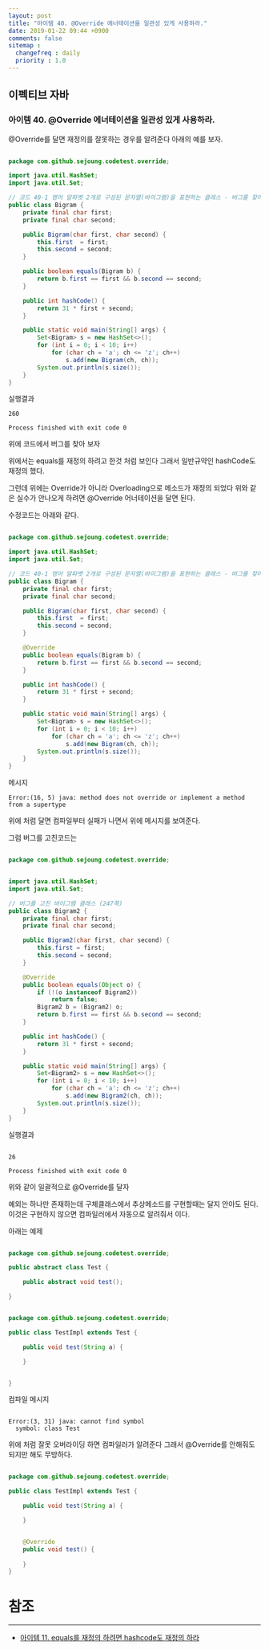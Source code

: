 ```yaml
---
layout: post
title: "아이템 40. @Override 에너테이션을 일관성 있게 사용하라."
date: 2019-01-22 09:44 +0900
comments: false
sitemap :
  changefreq : daily
  priority : 1.0
---
```

## 이펙티브 자바

### 아이템 40. @Override 에너테이션을 일관성 있게 사용하라.

@Override를 달면 재정의를 잘못하는 경우를 알려준다 아래의 예를 보자.

```java

package com.github.sejoung.codetest.override;

import java.util.HashSet;
import java.util.Set;

// 코드 40-1 영어 알파벳 2개로 구성된 문자열(바이그램)을 표현하는 클래스 - 버그를 찾아보자. (246쪽)
public class Bigram {
    private final char first;
    private final char second;

    public Bigram(char first, char second) {
        this.first  = first;
        this.second = second;
    }

    public boolean equals(Bigram b) {
        return b.first == first && b.second == second;
    }

    public int hashCode() {
        return 31 * first + second;
    }

    public static void main(String[] args) {
        Set<Bigram> s = new HashSet<>();
        for (int i = 0; i < 10; i++)
            for (char ch = 'a'; ch <= 'z'; ch++)
                s.add(new Bigram(ch, ch));
        System.out.println(s.size());
    }
}

```
실행결과
```
260

Process finished with exit code 0
```

위에 코드에서 버그를 찾아 보자 

위에서는 equals를 재정의 하려고 한것 처럼 보인다 그래서 일반규약인 hashCode도 재정의 했다.

그런데 위에는 Override가 아니라 Overloading으로 메소드가 재정의 되었다 위와 같은 실수가 안나오게 하려면
@Override 어너테이션을 달면 된다.

수정코드는 아래와 같다.

```java

package com.github.sejoung.codetest.override;

import java.util.HashSet;
import java.util.Set;

// 코드 40-1 영어 알파벳 2개로 구성된 문자열(바이그램)을 표현하는 클래스 - 버그를 찾아보자. (246쪽)
public class Bigram {
    private final char first;
    private final char second;

    public Bigram(char first, char second) {
        this.first  = first;
        this.second = second;
    }

    @Override
    public boolean equals(Bigram b) {
        return b.first == first && b.second == second;
    }

    public int hashCode() {
        return 31 * first + second;
    }

    public static void main(String[] args) {
        Set<Bigram> s = new HashSet<>();
        for (int i = 0; i < 10; i++)
            for (char ch = 'a'; ch <= 'z'; ch++)
                s.add(new Bigram(ch, ch));
        System.out.println(s.size());
    }
}

```
메시지
```
Error:(16, 5) java: method does not override or implement a method from a supertype

```
위에 처럼 달면 컴파일부터 실패가 나면서 위에 메시지를 보여준다.

그럼 버그를 고친코드는 

```java

package com.github.sejoung.codetest.override;


import java.util.HashSet;
import java.util.Set;

// 버그를 고친 바이그램 클래스 (247쪽)
public class Bigram2 {
    private final char first;
    private final char second;

    public Bigram2(char first, char second) {
        this.first = first;
        this.second = second;
    }

    @Override
    public boolean equals(Object o) {
        if (!(o instanceof Bigram2))
            return false;
        Bigram2 b = (Bigram2) o;
        return b.first == first && b.second == second;
    }

    public int hashCode() {
        return 31 * first + second;
    }

    public static void main(String[] args) {
        Set<Bigram2> s = new HashSet<>();
        for (int i = 0; i < 10; i++)
            for (char ch = 'a'; ch <= 'z'; ch++)
                s.add(new Bigram2(ch, ch));
        System.out.println(s.size());
    }
}


```
실행결과
```

26

Process finished with exit code 0

```

위와 같이 일괄적으로  @Override를 달자 

예외는 하나만 존재하는데 구체클래스에서 추상메소드를 구현할때는 달지 안아도 된다. 
이것은 구현하지 않으면 컴파일러에서 자동으로 알려줘서 이다. 

아래는 예제

```java

package com.github.sejoung.codetest.override;

public abstract class Test {

    public abstract void test();

}


```

```java

package com.github.sejoung.codetest.override;

public class TestImpl extends Test {

    public void test(String a) {

    }


}


```
컴파일 메시지
```

Error:(3, 31) java: cannot find symbol
  symbol: class Test

```
위에 처럼 잘못 오버라이딩 하면 컴파일러가 알려준다 그래서 @Override를 안해줘도 되지만 해도 무방하다.

```java

package com.github.sejoung.codetest.override;

public class TestImpl extends Test {

    public void test(String a) {

    }


    @Override
    public void test() {
        
    }
}


```


# 참조
-----
* [아이템 11. equals를 재정의 하려면 hashcode도 재정의 하라](https://sejoung.github.io/2018/11/Always_override_hashCode_when_you_override_equals)


